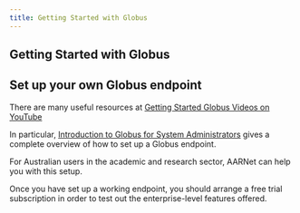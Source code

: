 ```yaml
---
title: Getting Started with Globus
---
```


## Getting Started with Globus

## Set up your own Globus endpoint

There are many useful resources at [Getting Started Globus Videos on YouTube](https://www.youtube.com/watch?v=bLjLsO6hgVw&list=PLLCSx-IFoBeu2F-HF-DMoc5_AUsvYft8c)

In particular, [Introduction to Globus for System Administrators](https://www.youtube.com/watch?v=86uEdOOfY7g&t=2272s) gives a complete overview of how to set up a Globus endpoint.

For Australian users in the academic and research sector, AARNet can help you with this setup.

Once you have set up a working endpoint, you should arrange a free trial subscription in order to test out the enterprise-level features offered.